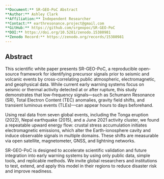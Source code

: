 ```yaml
---
**Document:** SR-GEO-PoC Abstract
**Author:** Ashley Clark  
**Affiliation:** Independent Researcher  
**Contact:** earthresonance.project@gmail.com  
**GitHub:** https://github.com/srgeopoc/SR-GEO-PoC  
**DOI:** https://doi.org/10.5281/zenodo.15380981  
**Zenodo Record:** https://zenodo.org/records/15380981
---
```


## Abstract

This scientific white paper presents SR-GEO-PoC, a reproducible open-source framework for identifying precursor signals prior to seismic and volcanic events by cross-correlating public atmospheric, electromagnetic, and geophysical data. While current early warning systems focus on seismic or thermal activity detected at or after rupture, this study demonstrates that low-frequency signals—such as Schumann Resonance (SR), Total Electron Content (TEC) anomalies, gravity field shifts, and transient luminous events (TLEs)—can appear hours to days beforehand.

Using real data from seven global events, including the Tonga eruption (2022), Nepal earthquake (2015), and a June 2021 activity cluster, we found a repeatable upward energy flow: crustal stress accumulation initiates electromagnetic emissions, which alter the Earth-ionosphere cavity and induce observable signals in multiple domains. These shifts are measurable via open satellite, magnetometer, GNSS, and lightning networks.

SR-GEO-PoC is designed to accelerate scientific validation and future integration into early warning systems by using only public data, simple tools, and replicable methods. We invite global researchers and institutions to test, extend, and apply this model in their regions to reduce disaster risk and improve readiness.